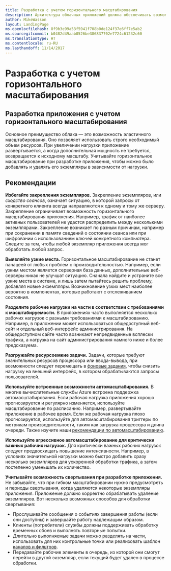 ```yaml
---
title: Разработка с учетом горизонтального масштабирования
description: Архитектура облачных приложений должна обеспечивать возможность горизонтального масштабирования.
author: MikeWasson
layout: LandingPage
ms.openlocfilehash: 8f9b3e99a53f5941f708b0de124f37e6ff7e5ab2
ms.sourcegitcommit: b0482d49aab0526be386837702e7724c61232c60
ms.translationtype: HT
ms.contentlocale: ru-RU
ms.lasthandoff: 11/14/2017
---
```

# <a name="design-to-scale-out"></a>Разработка с учетом горизонтального масштабирования

## <a name="design-your-application-so-that-it-can-scale-horizontally"></a>Разработка приложения с учетом горизонтального масштабирования

Основное преимущество облака &mdash; это возможность эластичного масштабирования. Оно позволяет использовать строго необходимый объем ресурсов. При увеличении нагрузки приложение развертывается, а когда дополнительная мощность не требуется, возвращается к исходному масштабу. Учитывайте горизонтальное масштабирование при разработке приложения, чтобы можно было добавлять и удалять его экземпляры в зависимости от нагрузки.

## <a name="recommendations"></a>Рекомендации

**Избегайте закрепления экземпляров.** Закрепление экземпляров, или *сходство сеансов*, означает ситуацию, в которой запросы от конкретного клиента всегда направляются к одному и тому же серверу. Закрепление ограничивает возможность горизонтального масштабирования приложения. Например, трафик от наиболее активных пользователей не удастся распределить между несколькими экземплярами. Закрепление возникает по разным причинам, например при сохранении в памяти сведений о состоянии сеанса или при шифровании с использованием ключей конкретного компьютера. Следите за тем, чтобы любой экземпляр приложения всегда мог обработать любой запрос. 

**Выявляйте узкие места.** Горизонтальное масштабирование не станет панацеей от любых проблем с производительностью. Например, если узким местом является серверная база данных, дополнительные веб-серверы никак не улучшат ситуацию. Сначала найдите и устраните все узкие места в системе, и лишь затем пытайтесь решить проблему, добавляя новые экземпляры. Возникновение узких мест наиболее вероятно в компонентах, которые работают с отслеживанием состояния. 

**Разделите рабочие нагрузки на части в соответствии с требованиями к масштабируемости.**  В приложениях часто выполняется несколько рабочих нагрузок с разными требованиями к масштабированию. Например, в приложении может использоваться общедоступный веб-сайт и отдельный веб-интерфейс администрирования. На общедоступном сайте часто возникают непредвиденные всплески трафика, а нагрузка на сайт администрирования намного ниже и более предсказуема. 

**Разгружайте ресурсоемкие задачи.** Задачи, которые требуют значительных ресурсов процессора или ввода-вывода, при возможности следует перемещать в [фоновые задания][background-jobs], чтобы снизить нагрузку на внешний интерфейс, в котором обрабатываются запросы пользователей.

**Используйте встроенные возможности автомасштабирования.** В многие вычислительные службы Azure встроена поддержка автомасштабирования. Если рабочая нагрузка приложения хорошо прогнозируется и регулярно изменяется, используйте масштабирование по расписанию. Например, развертывайте приложение в рабочее время. Если же рабочая нагрузка плохо прогнозируется, используйте для автомасштабирования триггеры по метрикам производительности, таким как загрузка процессора и длина очереди. Также изучите наши [рекомендации по автомасштабированию][autoscaling].

**Используйте агрессивное автомасштабирование для критически важных рабочих нагрузок.** Для критически важных рабочих нагрузок следует предвосхищать повышение интенсивности. Например, в условиях значительной нагрузки можно быстро добавить сразу несколько экземпляров для ускоренной обработки трафика, а затем постепенно уменьшать их количество.

**Учитывайте возможность свертывания при разработке приложения.**  Не забывайте, что при гибком масштабировании нужно предусмотреть и периоды свертывания, когда удаляются некоторые экземпляры приложения. Приложение должно корректно обрабатывать удаление экземпляров. Вот несколько возможных способов для обработки свертывания:

- Прослушивайте сообщения о событиях завершения работы (если они доступны) и завершайте работу надлежащим образом. 
- Клиенты (потребители) службы должны поддерживать обработку временных сбоев и выполнять повторные попытки. 
- Длительно выполняемые задачи можно разделять на части, использовать для них контрольные точки или реализовать шаблон [каналов и фильтров][pipes-filters-pattern]. 
- Передавайте рабочие элементы в очередь, из которой они смогут перейти в другой экземпляр, если текущий будет удален в процессе обработки. 


<!-- links -->

[autoscaling]: ../../best-practices/auto-scaling.md
[background-jobs]: ../../best-practices/background-jobs.md
[pipes-filters-pattern]: ../../patterns/pipes-and-filters.md
